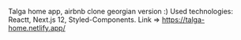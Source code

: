 Talga home app, airbnb clone georgian version :)
Used technologies: Reactt, Next.js 12, Styled-Components.
Link => https://talga-home.netlify.app/
